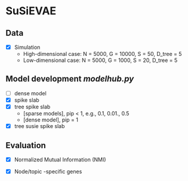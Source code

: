 # SuSiEVAE

## Data
- [X] Simulation
  - High-dimensional case: N = 5000, G = 10000, S = 50, D_tree = 5
  - Low-dimensional case: N = 5000, G = 1000, S = 20, D_tree = 5
  
## Model development *modelhub.py*
- [ ] dense model
- [X] spike slab 
- [X] tree spike slab
  - [sparse models], pip < 1, e.g., 0.1, 0.01., 0.5 
  - [dense model], pip = 1
- [X] tree susie spike slab
  
## Evaluation
- [X] Normalized Mutual Information (NMI)

- [X] Node/topic -specific genes 
